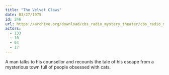 ```yaml
---
title: "The Velvet Claws"
date: 03/27/1975
id: 246
url: https://archive.org/download/cbs_radio_mystery_theater/cbs_radio_mystery_theater-0201-0250.zip/cbs_radio_mystery_theater-0201-0250%2Fcbsrmt_0246_the_velvet_claws.mp3
actors:
  - 133
  - 10
  - 64
  - 17
---
```

A man talks to his counsellor and recounts the tale of his escape from a mysterious town full of people obsessed with cats.